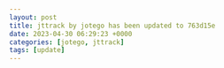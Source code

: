 ```yaml
---
layout: post
title: jttrack by jotego has been updated to 763d15e
date: 2023-04-30 06:29:23 +0000
categories: [jotego, jttrack]
tags: [update]
---
```


